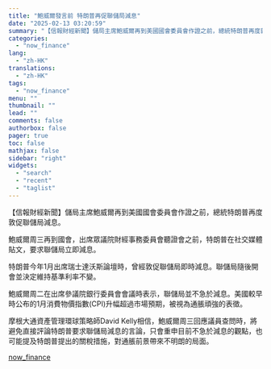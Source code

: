 ```yaml
---
title: "鮑威爾發言前 特朗普再促聯儲局減息"
date: "2025-02-13 03:20:59"
summary: "【信報財經新聞】儲局主席鮑威爾再到美國國會委員會作證之前，總統特朗普再度敦促聯儲局減息。鮑威爾周三再..."
categories:
  - "now_finance"
lang:
  - "zh-HK"
translations:
  - "zh-HK"
tags:
  - "now_finance"
menu: ""
thumbnail: ""
lead: ""
comments: false
authorbox: false
pager: true
toc: false
mathjax: false
sidebar: "right"
widgets:
  - "search"
  - "recent"
  - "taglist"
---
```


【信報財經新聞】儲局主席鮑威爾再到美國國會委員會作證之前，總統特朗普再度敦促聯儲局減息。

鮑威爾周三再到國會，出席眾議院財經事務委員會聽證會之前，特朗普在社交媒體貼文，要求聯儲局立即減息。

特朗普今年1月出席瑞士達沃斯論壇時，曾經敦促聯儲局即時減息。聯儲局隨後開會並決定維持基準利率不變。

鮑威爾周二在出席參議院銀行委員會會議時表示，聯儲局並不急於減息。美國較早時公布的1月消費物價指數(CPI)升幅超過市場預期，被視為通脹頑強的表徵。

摩根大通資產管理環球策略師David Kelly相信，鮑威爾周三回應議員查問時，將避免直接評論特朗普要求聯儲局減息的言論，只會重申目前不急於減息的觀點，也可能提及特朗普提出的關稅措施，對通脹前景帶來不明朗的局面。

[now_finance](https://finance.now.com/news/post.php?id=905509)
